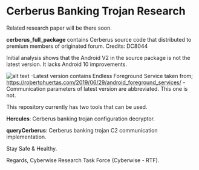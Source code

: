 # Cerberus Banking Trojan Research

Related research paper will be there soon.

**cerberus_full_package** contains Cerberus source code that distributed to premium members of originated forum. Credits: DC8044

Initial analysis shows that the Android V2 in the source package is not the latest version. It lacks Android 10 improvements.

![alt text](https://raw.githubusercontent.com/ics-iot-bootcamp/cerberus_research/master/endless.png)
-Latest version contains Endless Foreground Service taken from;
https://robertohuertas.com/2019/06/29/android_foreground_services/
-Communication parameters of latest version are abbreviated. This one is not.


This repository currently has two tools that can be used.

**Hercules**: Cerberus banking trojan configuration decryptor.

**queryCerberus**: Cerberus banking trojan C2 communication implementation.

Stay Safe & Healthy.

Regards, Cyberwise Research Task Force (Cyberwise - RTF).
